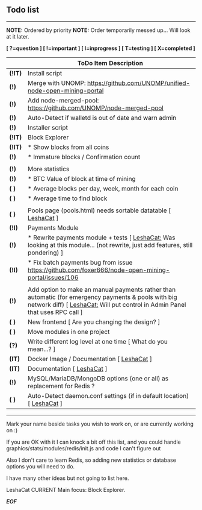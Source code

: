 ## Todo list 

-------

**NOTE:** Ordered by priority
**NOTE:** Order temporarily messed up... Will look at it later.

**[ ?=question ] [ !=important ] [ I=inprogress ] [ T=testing ] [ X=completed ]**

|| ToDo Item Description |
| ------------- | ------------- |
| **(!IT)** | Install script |
| **(!)** | Merge with UNOMP: https://github.com/UNOMP/unified-node-open-mining-portal |
| **(!)** | Add node-merged-pool: https://github.com/UNOMP/node-merged-pool |
| **(!)** | Auto-Detect if walletd is out of date and warn admin |
| **(!)** | Installer script |
| **(!IT)** | Block Explorer |
| **(!IT)** | * Show blocks from all coins |
| **(!)** | * Immature blocks / Confirmation count |
|||
| **(!)** | More statistics |
| **(!)** | * BTC Value of block at time of mining |
| **( )** | * Average blocks per day, week, month for each coin |
| **( )** | * Average time to find block |
|||
| **( )** | Pools page (pools.html) needs sortable datatable [ [LeshaCat](https://github.com/leshacat) ] |
| **(!I)** | Payments Module |
| **(!)** | * Rewrite payments module + tests [ [LeshaCat:](https://github.com/leshacat) Was looking at this module... (not rewrite, just add features, still pondering) ] |
| **(!I)** | * Fix batch payments bug from issue https://github.com/foxer666/node-open-mining-portal/issues/106 |
|||
| **(!)** | Add option to make an manual payments rather than automatic (for emergency payments & pools with big network diff) [ [LeshaCat:](https://github.com/leshacat) Will put control in Admin Panel that uses RPC call ] |
| **( )** | New frontend [ Are you changing the design? ] |
| **( )** | Move modules in one project |
| **(?)** | Write different log level at one time [ What do you mean...? ] |
| **(IT)** | Docker Image / Documentation [ [LeshaCat](https://github.com/leshacat) ] |
| **(IT)** | Documentation [ [LeshaCat](https://github.com/leshacat) ] |
| **(!)** | MySQL/MariaDB/MongoDB options (one or all) as replacement for Redis ? |
| **( )** | Auto-Detect daemon.conf settings (if in default location) [ [LeshaCat](https://github.com/leshacat) ] |

------

Mark your name beside tasks you wish to work on, or are currently working on :)

If you are OK with it I can knock a bit off this list, and you could handle graphics/stats/modules/redis/init.js and code I can't figure out

Also I don't care to learn Redis, so adding new statistics or database options you will need to do.

I have many other ideas but not going to list here.

LeshaCat CURRENT Main focus: Block Explorer.

***EOF***
